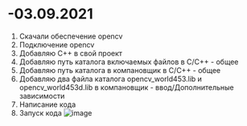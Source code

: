 # -03.09.2021
1) Скачали обеспечение opencv
2) Подключение opencv
3) Добавляю C++ в свой проект
4) Добавляю путь каталога включаемых файлов в C/C++ - общее
5) Добавляю путь каталога в компановщик в C/C++ - общее
6) Добавляю два файла каталога opencv_world453.lib и opencv_world453d.lib в компановщик - ввод/Дополнительные зависимости
7) Написание кода
8) Запуск кода
![image](https://user-images.githubusercontent.com/90038674/131999541-3345f60b-c574-4c38-8a51-721e8fe27604.png)
